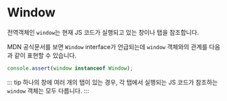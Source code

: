 # Window

전역객체인 `window`는 현재 JS 코드가 실행되고 있는 창이나 탭을 참조합니다.

MDN 공식문서를 보면 `Window` interface가 언급되는데 `window` 객체와의 관계를 다음과 같이 표현할 수 있습니다.

```js
console.assert(window instanceof Window);
```

::: tip
하나의 창에 여러 개의 탭이 있는 경우, 각 탭에서 실행되는 JS 코드가 참조하는 `window` 객체는 모두 다릅니다.
:::
